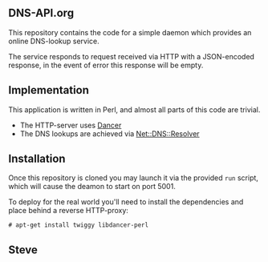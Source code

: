
DNS-API.org
-----------

This repository contains the code for a simple daemon which provides
an online DNS-lookup service.

The service responds to request received via HTTP with a JSON-encoded
response, in the event of error this response will be empty.


Implementation
--------------

This application is written in Perl, and almost all parts of this code are
trivial.

* The HTTP-server uses [Dancer](http://search.cpan.org/dist/Dancer/)
* The DNS lookups are achieved via [Net::DNS::Resolver](http://search.cpan.org/perldoc?Net%3A%3ADNS%3A%3AResolver)


Installation
------------

Once this repository is cloned you may launch it via the provided
`run` script, which will cause the deamon to start on port 5001.

To deploy for the real world you'll need to install the dependencies
and place behind a reverse HTTP-proxy:

    # apt-get install twiggy libdancer-perl


Steve
--
